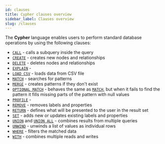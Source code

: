 ```yaml
---
id: clauses
title: Cypher clauses overview
sidebar_label: Clauses overview
slug: /clauses
---
```


The **Cypher** language enables users to perform standard database operations by using the following clauses:

  * [`CALL`](call.md) - calls a subquery inside the query
  * [`CREATE`](create.md) - creates new nodes and relationships
  * [`DELETE`](delete.md) - deletes nodes and relationships
  * [`EXPLAIN`](explain.md) - 
  * [`LOAD CSV`](load-csv.md) - loads data from CSV file
  * [`MATCH`](match.md) - searches for patterns
  * [`MERGE`](merge.md) - creates patterns if they don't exist
  * [`OPTIONAL MATCH`](optional-match.md) - behaves the same as [`MATCH`](match.md), but when it fails to find the pattern it fills missing parts of the pattern with null values
  * [`PROFILE`](profile.md) - 
  * [`REMOVE`](remove.md) - removes labels and properties
  * [`RETURN`](return.md) - defines what will be presented to the user in the result set
  * [`SET`](set.md) - adds new or updates existing labels and properties
  * [`UNION`](union.md) and [`UNION ALL`](union.md) - combines results from multiple queries
  * [`UNWIND`](unwind.md) - unwinds a list of values as individual rows
  * [`WHERE`](where.md) - filters the matched data
  * [`WITH`](with.md) - combines multiple reads and writes
